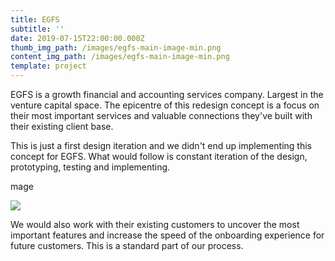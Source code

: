 ```yaml
---
title: EGFS
subtitle: ''
date: 2019-07-15T22:00:00.000Z
thumb_img_path: /images/egfs-main-image-min.png
content_img_path: /images/egfs-main-image-min.png
template: project
---
```

EGFS is a growth financial and accounting services company. Largest in the venture capital space. The epicentre of this redesign concept is a focus on their most important services and valuable connections they've built with their existing client base.

This is just a first design iteration and we didn't end up implementing this concept for EGFS. What would follow is constant iteration of the design, prototyping, testing and implementing.

mage

![](/images/egfs-secondary-image-min.png)

We would also work with their existing customers to uncover the most important features and increase the speed of the onboarding experience for future customers. This is a standard part of our process.
